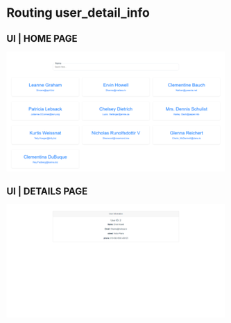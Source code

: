 # Routing user_detail_info

## UI | HOME PAGE

![Alt text](public/image1.png)

## UI | DETAILS PAGE

![Alt text](public/image.png)
